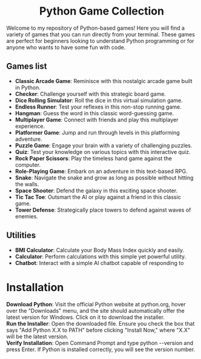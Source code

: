 <h1 align="center"> Python Game Collection</h1>

Welcome to my repository of Python-based games! Here you will find a variety of games that you can run directly from your terminal. These games are perfect for beginners looking to understand Python programming or for anyone who wants to have some fun with code.
## Games list

- **Classic Arcade Game**: Reminisce with this nostalgic arcade game built in Python.
- **Checker**: Challenge yourself with this strategic board game.
- **Dice Rolling Simulator**: Roll the dice in this virtual simulation game.
- **Endless Runner**: Test your reflexes in this non-stop running game.
- **Hangman**: Guess the word in this classic word-guessing game.
- **Multiplayer Game**: Connect with friends and play this multiplayer experience.
- **Platformer Game**: Jump and run through levels in this platforming adventure.
- **Puzzle Game**: Engage your brain with a variety of challenging puzzles.
- **Quiz**: Test your knowledge on various topics with this interactive quiz.
- **Rock Paper Scissors**: Play the timeless hand game against the computer.
- **Role-Playing Game**: Embark on an adventure in this text-based RPG.
- **Snake**: Navigate the snake and grow as long as possible without hitting the walls.
- **Space Shooter**: Defend the galaxy in this exciting space shooter.
- **Tic Tac Toe**: Outsmart the AI or play against a friend in this classic game.
- **Tower Defense**: Strategically place towers to defend against waves of enemies.
## Utilities

- **BMI Calculator**: Calculate your Body Mass Index quickly and easily.
- **Calculator**: Perform calculations with this simple yet powerful utility.
- **Chatbot**: Interact with a simple AI chatbot capable of responding to
# Installation

**Download Python**: Visit the official Python website at python.org, hover over the "Downloads" menu, and the site should automatically offer the latest version for Windows. Click on it to download the installer.<br>
**Run the Installer**: Open the downloaded file. Ensure you check the box that says "Add Python X.X to PATH" before clicking "Install Now," where "X.X" will be the latest version.<br>
**Verify Installation**: Open Command Prompt and type python --version and press Enter. If Python is installed correctly, you will see the version number.<br>
